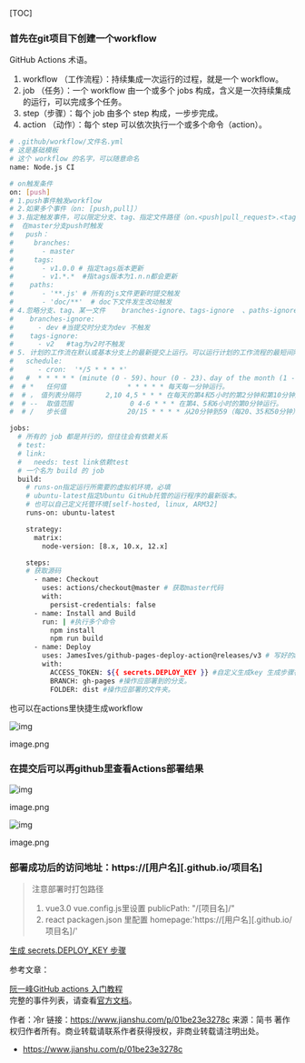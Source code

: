 [TOC]

### 首先在git项目下创建一个workflow

GitHub Actions 术语。

1. workflow （工作流程）：持续集成一次运行的过程，就是一个 workflow。
2. job （任务）：一个 workflow 由一个或多个 jobs 构成，含义是一次持续集成的运行，可以完成多个任务。
3. step（步骤）：每个 job 由多个 step 构成，一步步完成。
4. action （动作）：每个 step 可以依次执行一个或多个命令（action）。



```bash
# .github/workflow/文件名.yml
# 这是基础模板
# 这个 workflow 的名字，可以随意命名
name: Node.js CI

# on触发条件
on: [push]
# 1.push事件触发workflow 
# 2.如果多个事件（on: [push,pull]）
# 3.指定触发事件，可以限定分支、tag、指定文件路径（on.<push|pull_request>.<tags|branches|paths>）
#  在master分支push时触发
#   push：
#     branches:
#       - master
#     tags:
#       - v1.0.0 # 指定tags版本更新
#       - v1.*.*  #指tags版本为1.n.n都会更新
#    paths:
#       - '**.js' # 所有的js文件更新时提交触发
#       - 'doc/**'  # doc下文件发生改动触发
# 4.忽略分支、tag、某一文件    branches-ignore、tags-ignore  、paths-ignore
#    branches-ignore:
#      - dev #当提交时分支为dev 不触发
#    tags-ignore:
#      - v2   #tag为v2时不触发
# 5. 计划的工作流在默认或基本分支上的最新提交上运行。可以运行计划的工作流程的最短间隔是每5分钟一次
#   schedule:
#      - cron:  '*/5 * * * *' 
#   #  * * * * * (minute (0 - 59)、hour (0 - 23)、day of the month (1 - 31)、month (1 - 12 or JAN-DEC)、day of the week (0 - 6 or SUN-SAT))
#  # *   任何值               * * * * * 每天每一分钟运行。
#  # ， 值列表分隔符      2,10 4,5 * * * 在每天的第4和5小时的第2分钟和第10分钟运行。
#  # --  取值范围              0 4-6 * * * 在第4、5和6小时的第0分钟运行。
#  # /   步长值               20/15 * * * * 从20分钟到59（每20、35和50分钟）开始，每15分钟运行一次。

jobs: 
  # 所有的 job 都是并行的，但往往会有依赖关系
  # test:
  # link: 
  #   needs: test link依赖test
  # 一个名为 build 的 job 
  build:
    # runs-on指定运行所需要的虚拟机环境，必填
    # ubuntu-latest指定Ubuntu GitHub托管的运行程序的最新版本。
    # 也可以自己定义托管环境[self-hosted, linux, ARM32]
    runs-on: ubuntu-latest

    strategy:
      matrix:
        node-version: [8.x, 10.x, 12.x]

    steps:
    # 获取源码
      - name: Checkout
        uses: actions/checkout@master # 获取master代码
        with:
          persist-credentials: false
      - name: Install and Build
        run: | #执行多个命令
          npm install
          npm run build
      - name: Deploy
        uses: JamesIves/github-pages-deploy-action@releases/v3 # 写好的action
        with:
          ACCESS_TOKEN: ${{ secrets.DEPLOY_KEY }} #自定义生成key 生成步骤在下面
          BRANCH: gh-pages #操作应部署到的分支。
          FOLDER: dist #操作应部署的文件夹。
```

也可以在actions里快捷生成workflow

![img](https://tva1.sinaimg.cn/large/008i3skNly1gvoj8llgzoj60xc0exdgl02.jpg)

image.png

### 在提交后可以再github里查看Actions部署结果

![img](https://tva1.sinaimg.cn/large/008i3skNly1gvoj8jpuw3j30xc03ldfx.jpg)

image.png

![img](https://tva1.sinaimg.cn/large/008i3skNly1gvoj8i1zhij60xc0iygnu02.jpg)

image.png

### 部署成功后的访问地址：https://[用户名][.github.io/[](https://links.jianshu.com/go?to=http%3A%2F%2F.github.io%2F%5B)项目名]

> 注意部署时打包路径
>
> 1. vue3.0
>     vue.config.js里设置 publicPath: "/[项目名]/"
> 2. react
>     packagen.json 里配置 homepage:'https://[用户名][.github.io/[](https://links.jianshu.com/go?to=http%3A%2F%2F.github.io%2F%5B)项目名]/'



[生成 secrets.DEPLOY_KEY 步骤](https://www.jianshu.com/writer#/notebooks/38790338/notes/70746429/preview)

参考文章：

[阮一峰GitHub actions 入门教程](https://links.jianshu.com/go?to=http%3A%2F%2Fwww.ruanyifeng.com%2Fblog%2F2019%2F09%2Fgetting-started-with-github-actions.html)  
 完整的事件列表，请查看[官方文档](https://links.jianshu.com/go?to=https%3A%2F%2Fhelp.github.com%2Fen%2Farticles%2Fevents-that-trigger-workflows)。



作者：冷r
链接：https://www.jianshu.com/p/01be23e3278c
来源：简书
著作权归作者所有。商业转载请联系作者获得授权，非商业转载请注明出处。



- https://www.jianshu.com/p/01be23e3278c